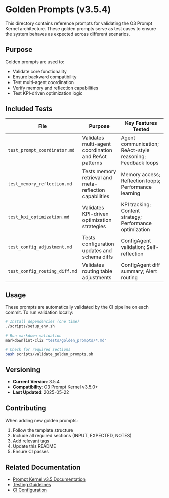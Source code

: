 # Golden Prompts (v3.5.4)

This directory contains reference prompts for validating the O3 Prompt Kernel architecture. These golden prompts serve as test cases to ensure the system behaves as expected across different scenarios.

## Purpose

Golden prompts are used to:
- Validate core functionality
- Ensure backward compatibility
- Test multi-agent coordination
- Verify memory and reflection capabilities
- Test KPI-driven optimization logic

## Included Tests

| File | Purpose | Key Features Tested |
|------|---------|-------------------|
| `test_prompt_coordinator.md` | Validates multi-agent coordination and ReAct patterns | Agent communication; ReAct-style reasoning; Feedback loops |
| `test_memory_reflection.md`  | Tests memory retrieval and meta-reflection capabilities | Memory access; Reflection loops; Performance learning |
| `test_kpi_optimization.md`   | Validates KPI-driven optimization strategies | KPI tracking; Content strategy; Performance optimization |
| `test_config_adjustment.md`  | Tests configuration updates and schema diffs | ConfigAgent validation; Self-reflection |
| `test_config_routing_diff.md` | Validates routing table adjustments | ConfigAgent diff summary; Alert routing |

## Usage

These prompts are automatically validated by the CI pipeline on each commit. To run validation locally:

```bash
# Install dependencies (one time)
./scripts/setup_env.sh

# Run markdown validation
markdownlint-cli2 "tests/golden_prompts/*.md"

# Check for required sections
bash scripts/validate_golden_prompts.sh
```

## Versioning

- **Current Version**: 3.5.4
- **Compatibility**: O3 Prompt Kernel v3.5.0+
- **Last Updated**: 2025-05-22

## Contributing

When adding new golden prompts:
1. Follow the template structure
2. Include all required sections (INPUT, EXPECTED, NOTES)
3. Add relevant tags
4. Update this README
5. Ensure CI passes
## Related Documentation
- [Prompt Kernel v3.5 Documentation](./../../docs/prompt/prompt_kernel_v3.5.md)
- [Testing Guidelines](../../docs/contribution_guide.md)
- [CI Configuration](./../../.github/workflows/validate_repo.yml)

